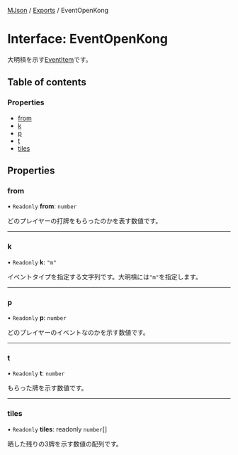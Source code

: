 [MJson](../README.md) / [Exports](../modules.md) / EventOpenKong

# Interface: EventOpenKong

大明槓を示す[EventItem](../modules.md#eventitem)です。

## Table of contents

### Properties

- [from](EventOpenKong.md#from)
- [k](EventOpenKong.md#k)
- [p](EventOpenKong.md#p)
- [t](EventOpenKong.md#t)
- [tiles](EventOpenKong.md#tiles)

## Properties

### from

• `Readonly` **from**: `number`

どのプレイヤーの打牌をもらったのかを表す数値です。

___

### k

• `Readonly` **k**: ``"m"``

イベントタイプを指定する文字列です。大明槓には`"m"`を指定します。

___

### p

• `Readonly` **p**: `number`

どのプレイヤーのイベントなのかを示す数値です。

___

### t

• `Readonly` **t**: `number`

もらった牌を示す数値です。

___

### tiles

• `Readonly` **tiles**: readonly `number`[]

晒した残りの3牌を示す数値の配列です。
